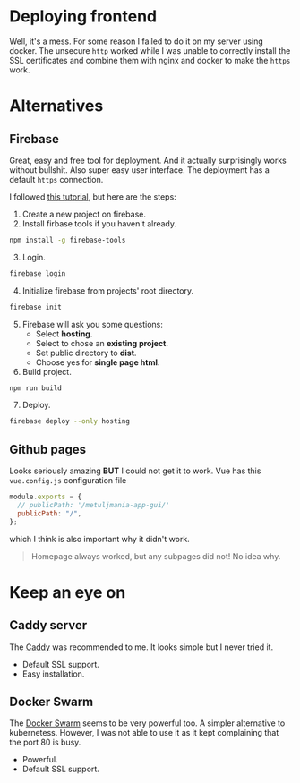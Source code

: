 # Deploying frontend

Well, it's a mess. For some reason I failed to do it on my server using docker. The unsecure `http` worked while I was unable to correctly install the SSL certificates and combine them with nginx and docker to make the `https` work.

# Alternatives

## Firebase

Great, easy and free tool for deployment. And it actually surprisingly works without bullshit. Also super easy user interface. The deployment has a default `https` connection.

I followed [this tutorial](http://appsology.co.uk/dwt/vue-js-tutorial/), but here are the steps:

1. Create a new project on firebase.
2. Install firbase tools if you haven't already.

```bash
npm install -g firebase-tools
```

3. Login.

```bash
firebase login
```

4. Initialize firebase from projects' root directory.

```bash
firebase init
```

5. Firebase will ask you some questions:
   - Select **hosting**.
   - Select to chose an **existing project**.
   - Set public directory to **dist**.
   - Choose yes for **single page html**.
6. Build project.

```bash
npm run build
```

7. Deploy.

```bash
firebase deploy --only hosting
```

## Github pages

Looks seriously amazing **BUT** I could not get it to work.
Vue has this `vue.config.js` configuration file

```js
module.exports = {
  // publicPath: '/metuljmania-app-gui/'
  publicPath: "/",
};
```

which I think is also important why it didn't work.

> Homepage always worked, but any subpages did not! No idea why.

# Keep an eye on

## Caddy server

The [Caddy](https://caddyserver.com/docs/getting-started) was recommended to me. It looks simple but I never tried it.

- Default SSL support.
- Easy installation.

## Docker Swarm

The [Docker Swarm](https://dockerswarm.rocks) seems to be very powerful too. A simpler alternative to kubernetess. However, I was not able to use it as it kept complaining that the port 80 is busy.

- Powerful.
- Default SSL support.
